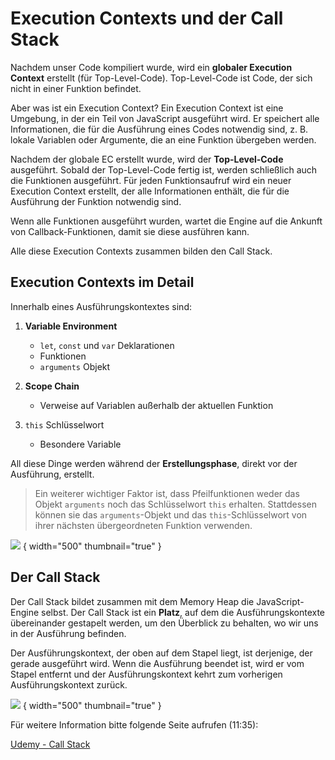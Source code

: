 # Execution Contexts und der Call Stack

<show-structure depth="2" />

Nachdem unser Code kompiliert wurde, wird ein **globaler Execution Context** erstellt (für Top-Level-Code). Top-Level-Code ist Code, der sich nicht in
einer Funktion befindet.

Aber was ist ein Execution Context? Ein Execution Context ist eine Umgebung, in der ein Teil von JavaScript ausgeführt wird. Er speichert alle
Informationen, die für die Ausführung eines Codes notwendig sind, z. B. lokale Variablen oder Argumente, die an eine Funktion übergeben werden.

Nachdem der globale EC erstellt wurde, wird der **Top-Level-Code** ausgeführt. Sobald der Top-Level-Code fertig ist, werden schließlich auch die
Funktionen ausgeführt. Für jeden Funktionsaufruf wird ein neuer Execution Context erstellt, der alle Informationen enthält, die für die Ausführung
der Funktion notwendig sind.

Wenn alle Funktionen ausgeführt wurden, wartet die Engine auf die Ankunft von Callback-Funktionen, damit sie diese ausführen kann.

Alle diese Execution Contexts zusammen bilden den Call Stack.

## Execution Contexts im Detail

Innerhalb eines Ausführungskontextes sind:

1. **Variable Environment**

   - `let`, `const` und `var` Deklarationen
   - Funktionen
   - `arguments` Objekt

2. **Scope Chain**

   - Verweise auf Variablen außerhalb der aktuellen Funktion

3. `this` Schlüsselwort
   - Besondere Variable

All diese Dinge werden während der **Erstellungsphase**, direkt vor der Ausführung, erstellt.

> Ein weiterer wichtiger Faktor ist, dass Pfeilfunktionen weder das Objekt `arguments` noch das Schlüsselwort `this` erhalten. Stattdessen können sie
> das `arguments`-Objekt und das `this`-Schlüsselwort von ihrer nächsten übergeordneten Funktion verwenden.

![](execution_context.png) { width="500" thumbnail="true" }

## Der Call Stack

Der Call Stack bildet zusammen mit dem Memory Heap die JavaScript-Engine selbst. Der Call Stack ist ein **Platz**, auf dem die Ausführungskontexte
übereinander gestapelt werden, um den Überblick zu behalten, wo wir uns in der Ausführung befinden.

Der Ausführungskontext, der oben auf dem Stapel liegt, ist derjenige, der gerade ausgeführt wird. Wenn die Ausführung beendet ist, wird er vom Stapel
entfernt und der Ausführungskontext kehrt zum vorherigen Ausführungskontext zurück.

![](call_stack.png) { width="500" thumbnail="true" }

Für weitere Information bitte folgende Seite aufrufen (11:35):

[Udemy - Call Stack](https://www.udemy.com/course/the-complete-javascript-course/learn/lecture/22648479#overview)
